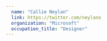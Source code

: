 ```yaml
---
  name: "Callie Neylan"
  link: https://twitter.com/neylano
  organization: "Microsoft"
  occupation_title: "Designer"
---
```

